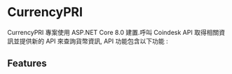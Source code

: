 # CurrencyPRI

CurrencyPRI 專案使用 ASP.NET Core 8.0 建置.呼叫 Coindesk API 取得相關資訊並提供新的 API 來查詢貨幣資訊, API 功能包含以下功能 : 

## Features
